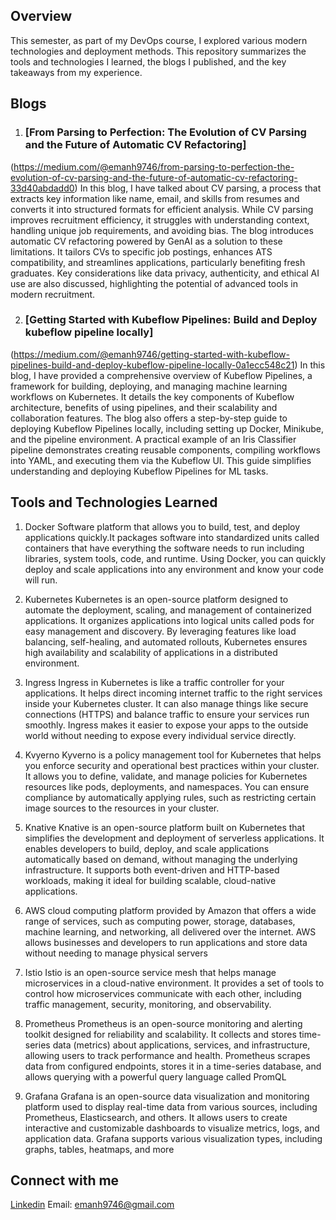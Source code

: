 ## Overview 

This semester, as part of my DevOps course, I explored various modern technologies and deployment methods. This repository summarizes the tools and technologies I learned, the blogs I published, and the key takeaways from my experience.

## Blogs
1. ### [From Parsing to Perfection: The Evolution of CV Parsing and the Future of Automatic CV Refactoring] 
(https://medium.com/@emanh9746/from-parsing-to-perfection-the-evolution-of-cv-parsing-and-the-future-of-automatic-cv-refactoring-33d40abdadd0)
In this blog, I have talked about CV parsing, a process that extracts key information like name, email, and skills from resumes and converts it into structured formats for efficient analysis. While CV parsing improves recruitment efficiency, it struggles with understanding context, handling unique job requirements, and avoiding bias. The blog introduces automatic CV refactoring powered by GenAI as a solution to these limitations. It tailors CVs to specific job postings, enhances ATS compatibility, and streamlines applications, particularly benefiting fresh graduates. Key considerations like data privacy, authenticity, and ethical AI use are also discussed, highlighting the potential of advanced tools in modern recruitment.

2. ### [Getting Started with Kubeflow Pipelines: Build and Deploy kubeflow pipeline locally]
(https://medium.com/@emanh9746/getting-started-with-kubeflow-pipelines-build-and-deploy-kubeflow-pipeline-locally-0a1ecc548c21)
In this blog, I have provided a comprehensive overview of Kubeflow Pipelines, a framework for building, deploying, and managing machine learning workflows on Kubernetes. It details the key components of Kubeflow architecture, benefits of using pipelines, and their scalability and collaboration features. The blog also offers a step-by-step guide to deploying Kubeflow Pipelines locally, including setting up Docker, Minikube, and the pipeline environment. A practical example of an Iris Classifier pipeline demonstrates creating reusable components, compiling workflows into YAML, and executing them via the Kubeflow UI. This guide simplifies understanding and deploying Kubeflow Pipelines for ML tasks.

## Tools and Technologies Learned 

1. Docker
Software platform that allows you to build, test, and deploy applications quickly.It packages software into standardized units called containers that have everything the software needs to run including libraries, system tools, code, and runtime. Using Docker, you can quickly deploy and scale applications into any environment and know your code will run.

2. Kubernetes
Kubernetes is an open-source platform designed to automate the deployment, scaling, and management of containerized applications. It organizes applications into logical units called pods for easy management and discovery. By leveraging features like load balancing, self-healing, and automated rollouts, Kubernetes ensures high availability and scalability of applications in a distributed environment.

3. Ingress
Ingress in Kubernetes is like a traffic controller for your applications. It helps direct incoming internet traffic to the right services inside your Kubernetes cluster. It can also manage things like secure connections (HTTPS) and balance traffic to ensure your services run smoothly. Ingress makes it easier to expose your apps to the outside world without needing to expose every individual service directly.

4. Kvyerno
Kyverno is a policy management tool for Kubernetes that helps you enforce security and operational best practices within your cluster. It allows you to define, validate, and manage policies for Kubernetes resources like pods, deployments, and namespaces. You can ensure compliance by automatically applying rules, such as restricting certain image sources to the resources in your cluster.

5. Knative
Knative is an open-source platform built on Kubernetes that simplifies the development and deployment of serverless applications. It enables developers to build, deploy, and scale applications automatically based on demand, without managing the underlying infrastructure.
It supports both event-driven and HTTP-based workloads, making it ideal for building scalable, cloud-native applications.

6. AWS
cloud computing platform provided by Amazon that offers a wide range of services, such as computing power, storage, databases, machine learning, and networking, all delivered over the internet. AWS allows businesses and developers to run applications and store data without needing to manage physical servers

7. Istio
Istio is an open-source service mesh that helps manage microservices in a cloud-native environment. It provides a set of tools to control how microservices communicate with each other, including traffic management, security, monitoring, and observability.

8. Prometheus
Prometheus is an open-source monitoring and alerting toolkit designed for reliability and scalability. It collects and stores time-series data (metrics) about applications, services, and infrastructure, allowing users to track performance and health. Prometheus scrapes data from configured endpoints, stores it in a time-series database, and allows querying with a powerful query language called PromQL

9. Grafana
Grafana is an open-source data visualization and monitoring platform used to display real-time data from various sources, including Prometheus, Elasticsearch, and others. It allows users to create interactive and customizable dashboards to visualize metrics, logs, and application data. Grafana supports various visualization types, including graphs, tables, heatmaps, and more


## Connect with  me 
[Linkedin](https://www.linkedin.com/in/emanhassan01/)
Email: emanh9746@gmail.com 

   
